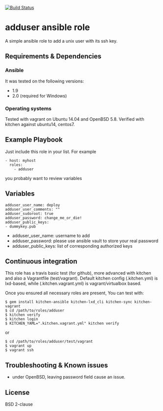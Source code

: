 [![Build Status](https://travis-ci.org/juju4/ansible-adduser.svg?branch=master)](https://travis-ci.org/juju4/ansible-adduser)

# adduser ansible role

A simple ansible role to add a unix user with its ssh key.

## Requirements & Dependencies

### Ansible
It was tested on the following versions:
 * 1.9
 * 2.0 (required for Windows)

### Operating systems

Tested with vagrant on Ubuntu 14.04 and OpenBSD 5.8.
Verified with kitchen against ubuntu14, centos7.

## Example Playbook

Just include this role in your list.
For example

```
- host: myhost
  roles:
    - adduser
```

you probably want to review variables

## Variables

```
adduser_user_name: deploy
adduser_user_comments: ""
adduser_sudoroot: true
adduser_password: change_me_or_die!
adduser_public_keys:
- dummykey.pub
```
* adduser_user_name: username to add
* adduser_password: please use ansible vault to store your real password
* adduser_public_keys: list of corresponding authorized keys


## Continuous integration

This role has a travis basic test (for github), more advanced with kitchen and also a Vagrantfile (test/vagrant).
Default kitchen config (.kitchen.yml) is lxd-based, while (.kitchen.vagrant.yml) is vagrant/virtualbox based.

Once you ensured all necessary roles are present, You can test with:
```
$ gem install kitchen-ansible kitchen-lxd_cli kitchen-sync kitchen-vagrant
$ cd /path/to/roles/adduser
$ kitchen verify
$ kitchen login
$ KITCHEN_YAML=".kitchen.vagrant.yml" kitchen verify
```
or
```
$ cd /path/to/roles/adduser/test/vagrant
$ vagrant up
$ vagrant ssh
```


## Troubleshooting & Known issues

* under OpenBSD, leaving password field cause an issue.

## License

BSD 2-clause


